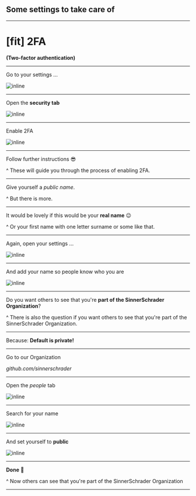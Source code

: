 ## Some settings to take care of

---

# [fit] 2FA
**(Two-factor authentication)**

---

Go to your settings ...

![inline](images/github-settings.png)

---

Open the **security tab**

![inline](images/github-security.png)

---

Enable 2FA

![inline](images/github-2fa.png)

---

Follow further instructions 😎

^ These will guide you through the process of enabling 2FA.

---

Give yourself a _public name_.

^ But there is more.

---

It would be lovely if this would be your **real name** 😉

^ Or your first name with one letter surname or some like that.

---

Again, open your settings ...

![inline](images/github-settings.png)

---

And add your name so people know who you are

![inline](images/github-name.png)

---

Do you want others to see that you're **part of the SinnerSchrader Organization**?

^ There is also the question if you want others to see that you're part of the SinnerSchrader Organization.

---

Because: **Default is private!**

---

Go to our Organization

_github.com/sinnerschrader_

---

Open the _people_ tab

![inline](images/github-members.png)

---

Search for your name

![inline](images/github-member.png)

---

And set yourself to **public**

![inline](images/github-public.png)

---

**Done** 🎉

^ Now others can see that you're part of the SinnerSchrader Organization

---
